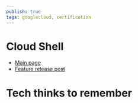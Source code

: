 ```yaml
---
publish: true
tags: googlecloud, certification
---
```


# Cloud Shell
- [Main page](https://cloud.google.com/shell)
- [Feature release post](https://cloud.google.com/blog/products/it-ops/introducing-the-ability-to-connect-to-cloud-shell-from-any-terminal)


# Tech thinks to remember